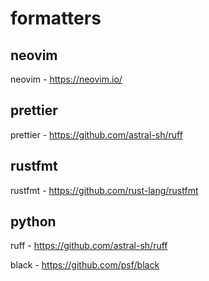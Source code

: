 # formatters
## neovim
neovim - https://neovim.io/

## prettier
prettier - https://github.com/astral-sh/ruff

## rustfmt
rustfmt - https://github.com/rust-lang/rustfmt

## python
ruff - https://github.com/astral-sh/ruff

black - https://github.com/psf/black
